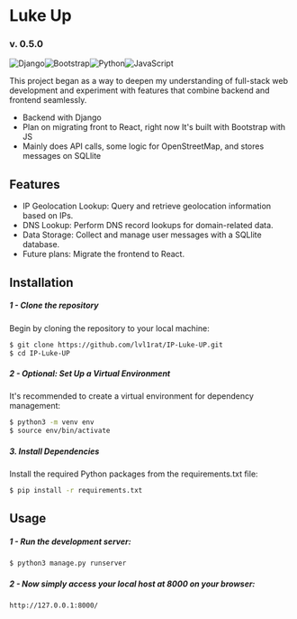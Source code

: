 # Luke Up
### v. 0.5.0

![Django](https://img.shields.io/badge/django-%23092E20.svg?style=for-the-badge&logo=django&logoColor=white)![Bootstrap](https://img.shields.io/badge/bootstrap-%238511FA.svg?style=for-the-badge&logo=bootstrap&logoColor=white)![Python](https://img.shields.io/badge/python-3670A0?style=for-the-badge&logo=python&logoColor=ffdd54)![JavaScript](https://img.shields.io/badge/javascript-%23323330.svg?style=for-the-badge&logo=javascript&logoColor=%23F7DF1E)


This project began as a way to deepen my understanding of full-stack web development and experiment with features that combine backend and frontend seamlessly.

- Backend with Django
- Plan on migrating front to React, right now It's built with Bootstrap with JS
- Mainly does API calls, some logic for OpenStreetMap, and stores messages on SQLlite


## Features

- IP Geolocation Lookup: Query and retrieve geolocation information based on IPs.
- DNS Lookup: Perform DNS record lookups for domain-related data.
- Data Storage: Collect and manage user messages with a SQLlite database.
- Future plans: Migrate the frontend to React.

## Installation

##### 1 - Clone the repository
Begin by cloning the repository to your local machine:
```sh
$ git clone https://github.com/lvl1rat/IP-Luke-UP.git
$ cd IP-Luke-UP
```

##### 2 - Optional: Set Up a Virtual Environment
It's recommended to create a virtual environment for dependency management:
```sh
$ python3 -m venv env
$ source env/bin/activate
```
##### 3. Install Dependencies

Install the required Python packages from the requirements.txt file:
```sh
$ pip install -r requirements.txt
```
## Usage

##### 1 - Run the development server:

```sh
$ python3 manage.py runserver
```

##### 2 - Now simply access your local host at 8000 on your browser:

```sh
http://127.0.0.1:8000/
```


[//]: # (These are reference links used in the body of this note and get stripped out when the markdown processor does its job. There is no need to format nicely because it shouldn't be seen. Thanks SO - http://stackoverflow.com/questions/4823468/store-comments-in-markdown-syntax)

   [dill]: <https://github.com/joemccann/dillinger>

